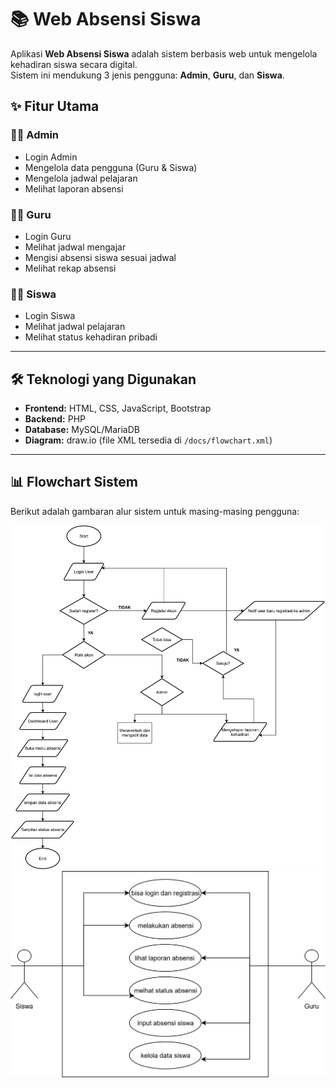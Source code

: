 # 📚 Web Absensi Siswa

Aplikasi **Web Absensi Siswa** adalah sistem berbasis web untuk mengelola kehadiran siswa secara digital.  
Sistem ini mendukung 3 jenis pengguna: **Admin**, **Guru**, dan **Siswa**.

## ✨ Fitur Utama

### 👩‍💼 Admin
- Login Admin
- Mengelola data pengguna (Guru & Siswa)
- Mengelola jadwal pelajaran
- Melihat laporan absensi

### 👨‍🏫 Guru
- Login Guru
- Melihat jadwal mengajar
- Mengisi absensi siswa sesuai jadwal
- Melihat rekap absensi

### 👩‍🎓 Siswa
- Login Siswa
- Melihat jadwal pelajaran
- Melihat status kehadiran pribadi

---

## 🛠️ Teknologi yang Digunakan
- **Frontend:** HTML, CSS, JavaScript, Bootstrap
- **Backend:** PHP
- **Database:** MySQL/MariaDB
- **Diagram:** draw.io (file XML tersedia di `/docs/flowchart.xml`)

---

## 📊 Flowchart Sistem
Berikut adalah gambaran alur sistem untuk masing-masing pengguna:

![Flowchart](flowchartnew1.drawio.svg)
![UseCase](usecaseabsensi.drawio.svg)



